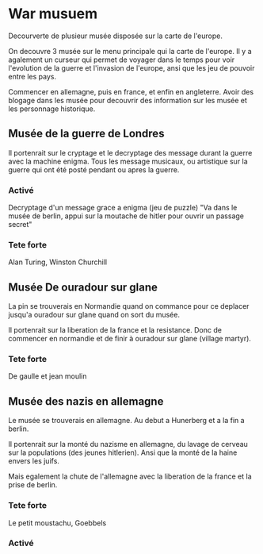 # War musuem

Decourverte de plusieur musée disposée sur la carte de l'europe.

On decouvre 3 musée sur le menu principale qui la carte de l'europe.
Il y a agalement un curseur qui permet de voyager dans le temps pour voir l'evolution de la guerre et l'invasion de l'europe, ansi que les jeu de pouvoir entre les pays.

Commencer en allemagne, puis en france, et enfin en angleterre.
Avoir des blogage dans les musée pour decouvrir des information sur les musée et les personnage historique.

## Musée de la guerre de Londres

Il portenrait sur le cryptage et le decryptage des message durant la guerre avec la machine enigma.
Tous les message musicaux, ou artistique sur la guerre qui ont été posté pendant ou apres la guerre.

### Activé

Decryptage d'un message grace a enigma (jeu de puzzle)
"Va dans le musée de berlin, appui sur la moutache de hitler pour ouvrir un passage secret"

### Tete forte

Alan Turing, Winston Churchill

## Musée De ouradour sur glane

La pin se trouverais en Normandie quand on commance pour ce deplacer jusqu'a ouradour sur glane quand on sort du musée.

Il portenrait sur la liberation de la france et la resistance.
Donc de commencer en normandie et de finir à ouradour sur glane (village martyr).

### Tete forte

De gaulle et jean moulin

## Musée des nazis en allemagne

Le musée se trouverais en allemagne. Au debut a Hunerberg et a la fin a berlin.

Il portenrait sur la monté du nazisme en allemagne, du lavage de cerveau sur la populations (des jeunes hitlerien). Ansi que la monté de la haine envers les juifs.

Mais egalement la chute de l'allemagne avec la liberation de la france et la prise de berlin.

### Tete forte

Le petit moustachu, Goebbels

### Activé


